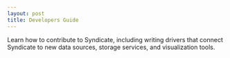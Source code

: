 ```yaml
---
layout: post
title: Developers Guide
---
```


Learn how to contribute to Syndicate, including writing drivers that connect Syndicate to new data sources, storage services, and visualization tools.
